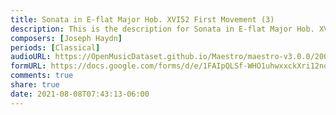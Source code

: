 ```yaml
---
title: Sonata in E-flat Major Hob. XVI52 First Movement (3)
description: This is the description for Sonata in E-flat Major Hob. XVI52 First Movement by Joseph Haydn
composers: [Joseph Haydn]
periods: [Classical]
audioURL: https://OpenMusicDataset.github.io/Maestro/maestro-v3.0.0/2008/MIDI-Unprocessed_16_R1_2008_01-04_ORIG_MID--AUDIO_16_R1_2008_wav--2.midi
formURL: https://docs.google.com/forms/d/e/1FAIpQLSf-WHO1uhwxxckXri12no1ZQadQMCfBvDGrrziq0qElsivDeQ/viewform
comments: true
share: true
date: 2021-08-08T07:43:13-06:00
---
```


